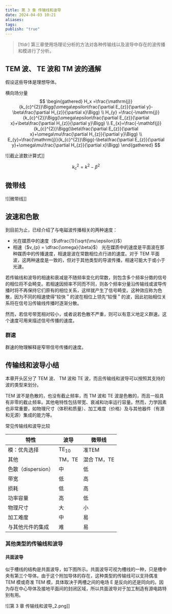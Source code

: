 ```yaml
---
title: 第 3 章 传输线和波导
date: 2024-04-03 10:21
aliases: 
tags: 
publish: "true"
---
```

>[!tldr]
>第三章使用场理论分析的方法对各种传输线以及波导中存在的波传播和模进行了分析。

## TEM 波、 TE 波和 TM 波的通解

假设这些导体是理想导体。

横向场分量
$$
\begin{gathered}
H_x =\frac{\mathrm{j}}{k_{c}^{2}}\Bigg(\omega\epsilon\frac{\partial E_{z}}{\partial y}-\beta\frac{\partial H_{z}}{\partial x}\Bigg) \\
H_{y} =\frac{-\mathrm{j}}{k_{c}^{2}}\Bigg(\omega\epsilon\frac{\partial E_{z}}{\partial x}+\beta\frac{\partial H_{z}}{\partial y}\Bigg) \\
E_{x}=\frac{-\mathbf{j}}{k_{c}^{2}}\Bigg(\beta\frac{\partial E_{z}}{\partial x}+\omega\mu\frac{\partial H_{z}}{\partial y}\Bigg) \\
E_{y}=\frac{\mathrm{j}}{k_{c}^{2}}\Bigg(-\beta\frac{\partial E_{z}}{\partial y}+\omega\mu\frac{\partial H_{z}}{\partial x}\Bigg) 
\end{gathered}
$$

![[截止波数计算式]]

$$
k_{c}^{2} = k^{2} - \beta^{2}
$$

## 微带线

![[微带线]]

## 波速和色散

到目前为止，已经介绍了与电磁波传播相关的两种速度：
- 光在媒质中的速度（$\dfrac{1}{\sqrt{\mu\epsilon}}$）
- 相速（$v_{p} = \dfrac{\omega}{\beta}$）
光在媒质中的速度是平面波在那种媒质中的传播速度，相速是波在常数相位点行进的速度。对于 TEM 平面波，这两种速度是一致的，但对于其他类型的导波传播，相速可能大于或小于光速。

若传输线和波导的相速和衰减是不随频率变化的常数，则包含多个频率分擞的信号的相位将不会畸变。若相速因频率不同而不同，则各个频率分量沿传输线或波导传播时将不再保持它们原有的相位关系，这样就产生了信号畸变。这种效应称为色散，因为不同的相速使得“较快＂的波在相位上领先“较慢＂的波，因此初始相位关系将在信号沿传输线传播时逐渐分散。

然而，若信号带宽相对较小，或者说若色散不严重，则可以有意义地定义群速。这个速度可用来描述信号传播的速度。

### 群速

群速的物理解释是窄带信号传播的速度。

## 传输线和波导小结

本章开头区分了 TEM 波、 TM 波和 TE 波，而且传输线和波导可以按照其支持的波的类型来划分。

TEM 波不是色散的，也没有截止频率，而 TM 波和 TE 波是色散的，而且一般具有非零的截止频率。其他电特性包括带宽、衰减和功率运行容量。然而，力学因素也非常重要，如物理尺寸（体积和质量）、加工难度（价格）及与其他器件（有源和无源）集成的能力等。

常见传输线和波导比较

| 特性             | 波导                 | 微带线      |
| -------------- | ------------------ | -------- |
| 模：优先选择         | $\mathrm{TE}_{10}$ | 准TEM     |
| 其他             | TM，TE              | 混合 TM，TE |
| 色散（dispersion） | 中                  | 低        |
| 带宽             | 低                  | 高        |
| 损耗             | 低                  | 高        |
| 功率容量           | 高                  | 低        |
| 物理尺寸           | 大                  | 小        |
| 加工难度           | 中                  | 易        |
| 与其他元件的集成       | 难                  | 易        |

### 其他类型的传输线和波导

#### 共面波导

似于槽线的结构是共面波导，如下图所示。共面波导可视为槽线的一种，只是槽中央有第三个导体。由于这个附加导体的存在，这种类型的传输线可以支持偶准 TEM 模或奇准 TEM 模，具体取决于两槽之间的电场 E 是反向的还是同向的。因为存在中心导体及接地平面间的封闭区域，所以共面波导对于加工制造有源电路特别有用。

![[第 3 章 传输线和波导_2.png]]

